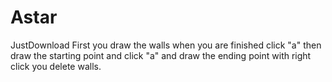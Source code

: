 # Astar
JustDownload
First you draw the walls when you are finished click "a" then 
draw the starting point and click "a" and draw the ending point with right click you delete walls.
